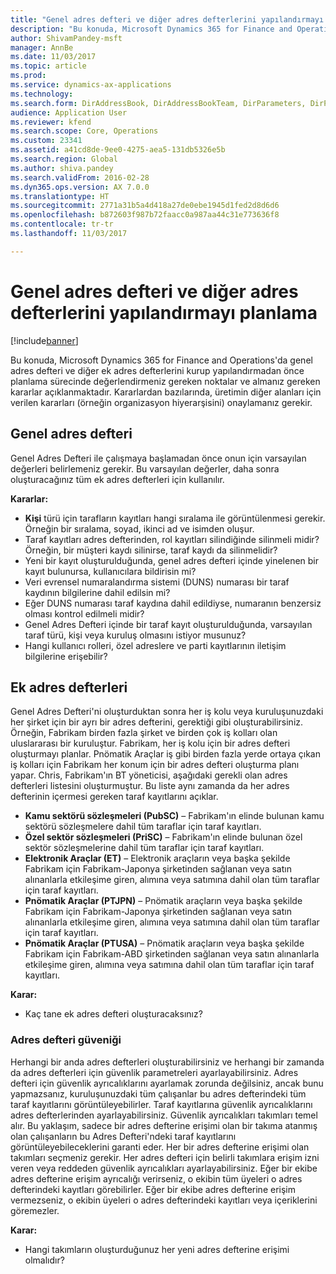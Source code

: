 ```yaml
---
title: "Genel adres defteri ve diğer adres defterlerini yapılandırmayı planlama"
description: "Bu konuda, Microsoft Dynamics 365 for Finance and Operations'da genel adres defteri ve diğer ek adres defterlerini kurup yapılandırmadan önce planlama sürecinde değerlendirmeniz gereken noktalar ve almanız gereken kararlar açıklanmaktadır. Kararlardan bazılarında, üretimin diğer alanları için verilen kararları (örneğin organizasyon hiyerarşisini) onaylamanız gerekir."
author: ShivamPandey-msft
manager: AnnBe
ms.date: 11/03/2017
ms.topic: article
ms.prod: 
ms.service: dynamics-ax-applications
ms.technology: 
ms.search.form: DirAddressBook, DirAddressBookTeam, DirParameters, DirPartyTable
audience: Application User
ms.reviewer: kfend
ms.search.scope: Core, Operations
ms.custom: 23341
ms.assetid: a41cd8de-9ee0-4275-aea5-131db5326e5b
ms.search.region: Global
ms.author: shiva.pandey
ms.search.validFrom: 2016-02-28
ms.dyn365.ops.version: AX 7.0.0
ms.translationtype: HT
ms.sourcegitcommit: 2771a31b5a4d418a27de0ebe1945d1fed2d8d6d6
ms.openlocfilehash: b872603f987b72faacc0a987aa44c31e773636f8
ms.contentlocale: tr-tr
ms.lasthandoff: 11/03/2017

---
```


# <a name="plan-how-to-configure-the-global-address-book-and-additional-address-books"></a>Genel adres defteri ve diğer adres defterlerini yapılandırmayı planlama

[!include[banner](../includes/banner.md)]


Bu konuda, Microsoft Dynamics 365 for Finance and Operations'da genel adres defteri ve diğer ek adres defterlerini kurup yapılandırmadan önce planlama sürecinde değerlendirmeniz gereken noktalar ve almanız gereken kararlar açıklanmaktadır. Kararlardan bazılarında, üretimin diğer alanları için verilen kararları (örneğin organizasyon hiyerarşisini) onaylamanız gerekir.

<a name="global-address-book"></a>Genel adres defteri
-------------------

Genel Adres Defteri ile çalışmaya başlamadan önce onun için varsayılan değerleri belirlemeniz gerekir. Bu varsayılan değerler, daha sonra oluşturacağınız tüm ek adres defterleri için kullanılır. 

**Kararlar:**

-   **Kişi** türü için tarafların kayıtları hangi sıralama ile görüntülenmesi gerekir. Örneğin bir sıralama, soyad, ikinci ad ve isimden oluşur.
-   Taraf kayıtları adres defterinden, rol kayıtları silindiğinde silinmeli midir? Örneğin, bir müşteri kaydı silinirse, taraf kaydı da silinmelidir?
-   Yeni bir kayıt oluşturulduğunda, genel adres defteri içinde yinelenen bir kayıt bulunursa, kullanıcılara bildirisin mi?
-   Veri evrensel numaralandırma sistemi (DUNS) numarası bir taraf kaydının bilgilerine dahil edilsin mi?
-   Eğer DUNS numarası taraf kaydına dahil edildiyse, numaranın benzersiz olması kontrol edilmeli midir?
-   Genel Adres Defteri içinde bir taraf kayıt oluşturulduğunda, varsayılan taraf türü, kişi veya kuruluş olmasını istiyor musunuz?
-   Hangi kullanıcı rolleri, özel adreslere ve parti kayıtlarının iletişim bilgilerine erişebilir?

## <a name="additional-address-books"></a>Ek adres defterleri
Genel Adres Defteri'ni oluşturduktan sonra her iş kolu veya kuruluşunuzdaki her şirket için bir ayrı bir adres defterini, gerektiği gibi oluşturabilirsiniz. Örneğin, Fabrikam birden fazla şirket ve birden çok iş kolları olan uluslararası bir kuruluştur. Fabrikam, her iş kolu için bir adres defteri oluşturmayı planlar. Pnömatik Araçlar iş gibi birden fazla yerde ortaya çıkan iş kolları için Fabrikam her konum için bir adres defteri oluşturma planı yapar. Chris, Fabrikam'ın BT yöneticisi, aşağıdaki gerekli olan adres defterleri listesini oluşturmuştur. Bu liste aynı zamanda da her adres defterinin içermesi gereken taraf kayıtlarını açıklar.

-   **Kamu sektörü sözleşmeleri (PubSC)** – Fabrikam'ın elinde bulunan kamu sektörü sözleşmelere dahil tüm taraflar için taraf kayıtları.
-   **Özel sektör sözleşmeleri (PriSC)** – Fabrikam'ın elinde bulunan özel sektör sözleşmelerine dahil tüm taraflar için taraf kayıtları.
-   **Elektronik Araçlar (ET)** – Elektronik araçların veya başka şekilde Fabrikam için Fabrikam-Japonya şirketinden sağlanan veya satın alınanlarla etkileşime giren, alımına veya satımına dahil olan tüm taraflar için taraf kayıtları.
-   **Pnömatik Araçlar (PTJPN)** – Pnömatik araçların veya başka şekilde Fabrikam için Fabrikam-Japonya şirketinden sağlanan veya satın alınanlarla etkileşime giren, alımına veya satımına dahil olan tüm taraflar için taraf kayıtları.
-   **Pnömatik Araçlar (PTUSA)** – Pnömatik araçların veya başka şekilde Fabrikam için Fabrikam-ABD şirketinden sağlanan veya satın alınanlarla etkileşime giren, alımına veya satımına dahil olan tüm taraflar için taraf kayıtları.

**Karar:**

-   Kaç tane ek adres defteri oluşturacaksınız?

### <a name="address-book-security"></a>Adres defteri güveniği

Herhangi bir anda adres defterleri oluşturabilirsiniz ve herhangi bir zamanda da adres defterleri için güvenlik parametreleri ayarlayabilirsiniz. Adres defteri için güvenlik ayrıcalıklarını ayarlamak zorunda değilsiniz, ancak bunu yapmazsanız, kuruluşunuzdaki tüm çalışanlar bu adres defterindeki tüm taraf kayıtlarını görüntüleyebilirler. Taraf kayıtlarına güvenlik ayrıcalıklarını adres defterlerinden ayarlayabilirsiniz. Güvenlik ayrıcalıkları takımları temel alır. Bu yaklaşım, sadece bir adres defterine erişimi olan bir takıma atanmış olan çalışanların bu Adres Defteri'ndeki taraf kayıtlarını görüntüleyebileceklerini garanti eder. Her bir adres defterine erişimi olan takımları seçmeniz gerekir. Her adres defteri için belirli takımlara erişim izni veren veya reddeden güvenlik ayrıcalıkları ayarlayabilirsiniz. Eğer bir ekibe adres defterine erişim ayrıcalığı verirseniz, o ekibin tüm üyeleri o adres defterindeki kayıtları görebilirler. Eğer bir ekibe adres defterine erişim vermezseniz, o ekibin üyeleri o adres defterindeki kayıtları veya içeriklerini göremezler. 

**Karar:**

-   Hangi takımların oluşturduğunuz her yeni adres defterine erişimi olmalıdır?





